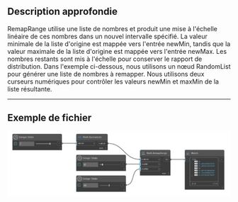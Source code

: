 ## Description approfondie
RemapRange utilise une liste de nombres et produit une mise à l'échelle linéaire de ces nombres dans un nouvel intervalle spécifié. La valeur minimale de la liste d'origine est mappée vers l'entrée newMin, tandis que la valeur maximale de la liste d'origine est mappée vers l'entrée newMax. Les nombres restants sont mis à l'échelle pour conserver le rapport de distribution. Dans l'exemple ci-dessous, nous utilisons un nœud RandomList pour générer une liste de nombres à remapper. Nous utilisons deux curseurs numériques pour contrôler les valeurs newMin et maxMin de la liste résultante.
___
## Exemple de fichier

![RemapRange](./DSCore.Math.RemapRange_img.jpg)

